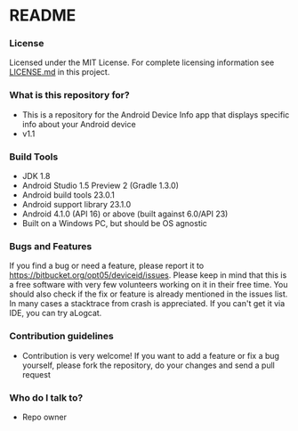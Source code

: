 # README #

### License ###

Licensed under the MIT License. For complete licensing information see [LICENSE.md](https://bitbucket.org/opt05/deviceid/src) in this project.

### What is this repository for? ###

* This is a repository for the Android Device Info app that displays specific info about your Android device
* v1.1

### Build Tools ###
* JDK 1.8
* Android Studio 1.5 Preview 2 (Gradle 1.3.0)
* Android build tools 23.0.1
* Android support library 23.1.0
* Android 4.1.0 (API 16) or above (built against 6.0/API 23)
* Built on a Windows PC, but should be OS agnostic

### Bugs and Features ###
If you find a bug or need a feature, please report it to https://bitbucket.org/opt05/deviceid/issues. Please keep in mind that this is a free software with very few volunteers working on it in their free time. You should also check if the fix or feature is already mentioned in the issues list. In many cases a stacktrace from crash is appreciated. If you can't get it via IDE, you can try aLogcat.

### Contribution guidelines ###

* Contribution is very welcome! If you want to add a feature or fix a bug yourself, please fork the repository, do your changes and send a pull request

### Who do I talk to? ###

* Repo owner